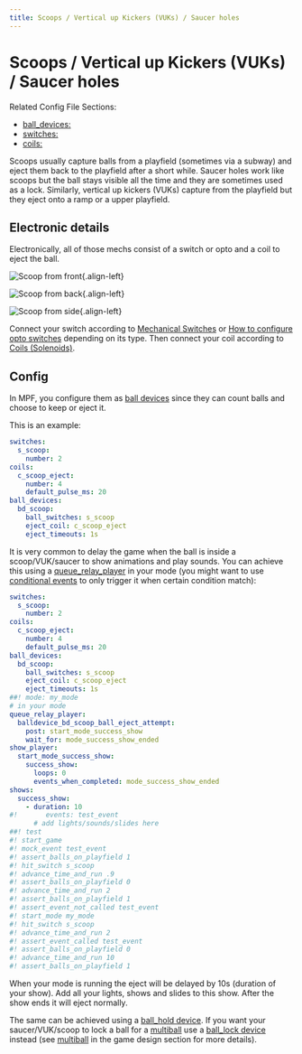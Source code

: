```yaml
---
title: Scoops / Vertical up Kickers (VUKs) / Saucer holes
---
```


# Scoops / Vertical up Kickers (VUKs) / Saucer holes


Related Config File Sections:

* [ball_devices:](../config/ball_devices.md)
* [switches:](../config/switches.md)
* [coils:](../config/coils.md)

Scoops usually capture balls from a playfield (sometimes via a subway)
and eject them back to the playfield after a short while. Saucer holes
work like scoops but the ball stays visible all the time and they are
sometimes used as a lock. Similarly, vertical up kickers (VUKs) capture
from the playfield but they eject onto a ramp or a upper playfield.

## Electronic details

Electronically, all of those mechs consist of a switch or opto and a
coil to eject the ball.

![Scoop from front](images/scoop_front.jpg){.align-left}

![Scoop from back](images/scoop_back.jpg){.align-left}

![Scoop from side](images/scoop_side.jpg){.align-left}

<div style="clear: both;"></div>

Connect your switch according to
[Mechanical Switches](switches/mechanical_switches.md) or
[How to configure opto switches](switches/optos.md) depending on its
type. Then connect your coil according to
[Coils (Solenoids)](coils/index.md).

## Config

In MPF, you configure them as
[ball devices](ball_devices/index.md)
since they can count balls and choose to keep or eject it.

This is an example:

``` yaml
switches:
  s_scoop:
    number: 2
coils:
  c_scoop_eject:
    number: 4
    default_pulse_ms: 20
ball_devices:
  bd_scoop:
    ball_switches: s_scoop
    eject_coil: c_scoop_eject
    eject_timeouts: 1s
```

It is very common to delay the game when the ball is inside a
scoop/VUK/saucer to show animations and play sounds. You can achieve
this using a
[queue_relay_player](../config/queue_relay_player.md) in your mode (you might want to use
[conditional events](../events/overview/conditional.md) to only trigger it when certain condition match):

``` yaml
switches:
  s_scoop:
    number: 2
coils:
  c_scoop_eject:
    number: 4
    default_pulse_ms: 20
ball_devices:
  bd_scoop:
    ball_switches: s_scoop
    eject_coil: c_scoop_eject
    eject_timeouts: 1s
##! mode: my_mode
# in your mode
queue_relay_player:
  balldevice_bd_scoop_ball_eject_attempt:
    post: start_mode_success_show
    wait_for: mode_success_show_ended
show_player:
  start_mode_success_show:
    success_show:
      loops: 0
      events_when_completed: mode_success_show_ended
shows:
  success_show:
    - duration: 10
#!       events: test_event
      # add lights/sounds/slides here
##! test
#! start_game
#! mock_event test_event
#! assert_balls_on_playfield 1
#! hit_switch s_scoop
#! advance_time_and_run .9
#! assert_balls_on_playfield 0
#! advance_time_and_run 2
#! assert_balls_on_playfield 1
#! assert_event_not_called test_event
#! start_mode my_mode
#! hit_switch s_scoop
#! advance_time_and_run 2
#! assert_event_called test_event
#! assert_balls_on_playfield 0
#! advance_time_and_run 10
#! assert_balls_on_playfield 1
```

When your mode is running the eject will be delayed by 10s (duration of
your show). Add all your lights, shows and slides to this show. After
the show ends it will eject normally.

The same can be achieved using a
[ball_hold device](../config/ball_holds.md).
If you want your saucer/VUK/scoop to lock a ball for a
[multiball](../config/multiballs.md) use a
[ball_lock device](../config/ball_locks.md)
instead (see
[multiball](../game_logic/multiballs/index.md)
in the game design section for more details).
